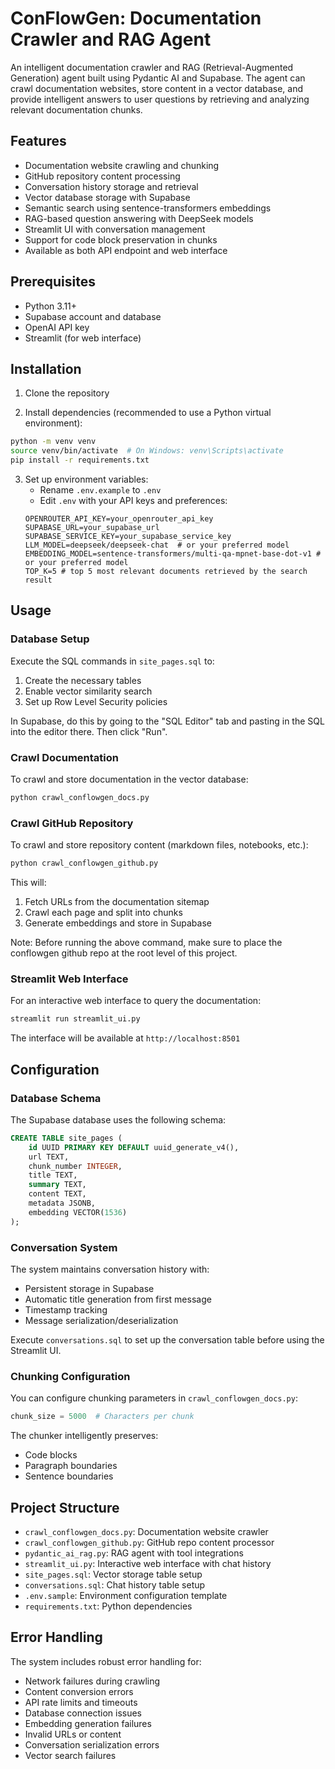 # ConFlowGen: Documentation Crawler and RAG Agent

An intelligent documentation crawler and RAG (Retrieval-Augmented Generation) agent built using Pydantic AI and Supabase. The agent can crawl documentation websites, store content in a vector database, and provide intelligent answers to user questions by retrieving and analyzing relevant documentation chunks.

## Features

- Documentation website crawling and chunking
- GitHub repository content processing
- Conversation history storage and retrieval
- Vector database storage with Supabase
- Semantic search using sentence-transformers embeddings
- RAG-based question answering with DeepSeek models
- Streamlit UI with conversation management
- Support for code block preservation in chunks
- Available as both API endpoint and web interface

## Prerequisites

- Python 3.11+
- Supabase account and database
- OpenAI API key
- Streamlit (for web interface)

## Installation

1. Clone the repository

2. Install dependencies (recommended to use a Python virtual environment):
```bash
python -m venv venv
source venv/bin/activate  # On Windows: venv\Scripts\activate
pip install -r requirements.txt
```

3. Set up environment variables:
   - Rename `.env.example` to `.env`
   - Edit `.env` with your API keys and preferences:
   ```env
   OPENROUTER_API_KEY=your_openrouter_api_key
   SUPABASE_URL=your_supabase_url
   SUPABASE_SERVICE_KEY=your_supabase_service_key
   LLM_MODEL=deepseek/deepseek-chat  # or your preferred model
   EMBEDDING_MODEL=sentence-transformers/multi-qa-mpnet-base-dot-v1 # or your preferred model
   TOP_K=5 # top 5 most relevant documents retrieved by the search result
   ```

## Usage

### Database Setup

Execute the SQL commands in `site_pages.sql` to:
1. Create the necessary tables
2. Enable vector similarity search
3. Set up Row Level Security policies

In Supabase, do this by going to the "SQL Editor" tab and pasting in the SQL into the editor there. Then click "Run".

### Crawl Documentation

To crawl and store documentation in the vector database:

```bash
python crawl_conflowgen_docs.py
```

### Crawl GitHub Repository

To crawl and store repository content (markdown files, notebooks, etc.):

```bash
python crawl_conflowgen_github.py
```

This will:
1. Fetch URLs from the documentation sitemap
2. Crawl each page and split into chunks
3. Generate embeddings and store in Supabase

Note: Before running the above command, make sure to place the conflowgen github repo at the root level of this project.

### Streamlit Web Interface

For an interactive web interface to query the documentation:

```bash
streamlit run streamlit_ui.py
```

The interface will be available at `http://localhost:8501`

## Configuration

### Database Schema

The Supabase database uses the following schema:
```sql
CREATE TABLE site_pages (
    id UUID PRIMARY KEY DEFAULT uuid_generate_v4(),
    url TEXT,
    chunk_number INTEGER,
    title TEXT,
    summary TEXT,
    content TEXT,
    metadata JSONB,
    embedding VECTOR(1536)
);
```

### Conversation System

The system maintains conversation history with:
- Persistent storage in Supabase
- Automatic title generation from first message
- Timestamp tracking
- Message serialization/deserialization

Execute `conversations.sql` to set up the conversation table before using the Streamlit UI.

### Chunking Configuration

You can configure chunking parameters in `crawl_conflowgen_docs.py`:
```python
chunk_size = 5000  # Characters per chunk
```

The chunker intelligently preserves:
- Code blocks
- Paragraph boundaries
- Sentence boundaries

## Project Structure

- `crawl_conflowgen_docs.py`: Documentation website crawler
- `crawl_conflowgen_github.py`: GitHub repo content processor  
- `pydantic_ai_rag.py`: RAG agent with tool integrations
- `streamlit_ui.py`: Interactive web interface with chat history
- `site_pages.sql`: Vector storage table setup
- `conversations.sql`: Chat history table setup  
- `.env.sample`: Environment configuration template
- `requirements.txt`: Python dependencies

## Error Handling

The system includes robust error handling for:
- Network failures during crawling
- Content conversion errors
- API rate limits and timeouts  
- Database connection issues
- Embedding generation failures
- Invalid URLs or content
- Conversation serialization errors
- Vector search failures
